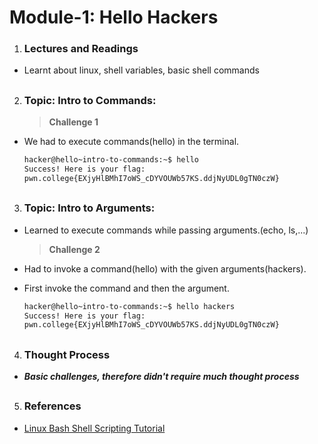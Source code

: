 # Module-1: Hello Hackers

1. ### Lectures and Readings
- Learnt about linux, shell variables, basic shell commands
## 
2. ### Topic: Intro to Commands:
    >**Challenge 1**
- We had to execute commands(hello) in the terminal.
     ```bash
  hacker@hello~intro-to-commands:~$ hello
  Success! Here is your flag:
  pwn.college{EXjyHlBMhI7oWS_cDYVOUWb57KS.ddjNyUDL0gTN0czW}
    ```

##
3. ### Topic: Intro to Arguments:
- Learned to execute commands while passing arguments.(echo, ls,...)
  
    >**Challenge 2**
- Had to invoke a command(hello) with the given arguments(hackers).
- First invoke the command and then the argument.
    ```bash
    hacker@hello~intro-to-commands:~$ hello hackers
    Success! Here is your flag:
    pwn.college{EXjyHlBMhI7oWS_cDYVOUWb57KS.ddjNyUDL0gTN0czW}
    ```
## 
4. ### Thought Process
- **_Basic challenges, therefore didn't require much thought process_**

##
5. ### References
- [Linux Bash Shell Scripting Tutorial](https://bash.cyberciti.biz/guide/Main_Page)
  

  
